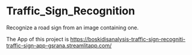 # Traffic_Sign_Recognition
Recognize a road sign from an image containing one.

The App of this project is https://boskidisanalysis-traffic-sign-recogniti-traffic-sign-app-gsrana.streamlitapp.com/
